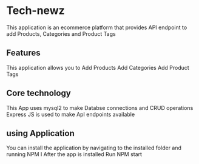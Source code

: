 # Tech-newz
This application is an ecommerce platform that provides API endpoint to add Products, Categories and Product Tags 

## Features
This application allows you to
Add Products
Add Categories
Add Product Tags



## Core technology 

This App uses mysql2 to make Databse connections and CRUD operations 
Express JS is used to make ApI endpoints available 

## using Application

You can install the application by navigating to the installed folder and running NPM I 
After the app is installed Run NPM start 
